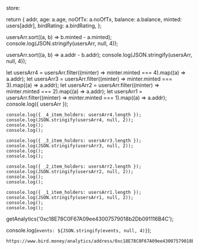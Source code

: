 store:

return {
      addr,
      age: a.age,
      noOfTx: a.noOfTx,
      balance: a.balance,
      minted: users[addr],
      birdRating: a.birdRating,
    };
    
usersArr.sort((a, b) => b.minted - a.minted);
  console.log(JSON.stringify(usersArr, null, 4));

  usersArr.sort((a, b) => a.addr - b.addr);
  console.log(JSON.stringify(usersArr, null, 4));

  let usersArr4 = usersArr.filter((minter) => minter.minted === 4).map((a) => a.addr);
  let usersArr3 = usersArr.filter((minter) => minter.minted === 3).map((a) => a.addr);
  let usersArr2 = usersArr.filter((minter) => minter.minted === 2).map((a) => a.addr);
  let usersArr1 = usersArr.filter((minter) => minter.minted === 1).map((a) => a.addr);
  console.log({ usersArr });

    console.log({ _4_item_holders: usersArr4.length });
    console.log(JSON.stringify(usersArr4, null, 2));
    console.log();
    console.log();

    console.log({ _3_item_holders: usersArr3.length });
    console.log(JSON.stringify(usersArr3, null, 2));
    console.log();
    console.log();

    console.log({ _2_item_holders: usersArr2.length });
    console.log(JSON.stringify(usersArr2, null, 2));
    console.log();
    console.log();

    console.log({ _1_item_holders: usersArr1.length });
    console.log(JSON.stringify(usersArr1, null, 2));
    console.log();
    console.log();

 getAnalytics('0xc18E78C0F67A09ee43007579018b2Db091116B4C');

  console.log(`events: ${JSON.stringify(events, null, 4)}`);

    https://www.bird.money/analytics/address/0xc18E78C0F67A09ee43007579018b2Db091116B4C
